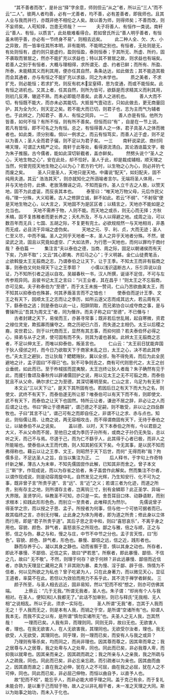 <!-- { "loadSidebar": true } -->
　　“其不善者而改”，是补出“择”字余意，师则但云“从之”者，所以云“三人”而不云“二人”。彼两人者均善，必有一尤善者，均不善，必有差善者，即我师也。且其人业与我而并行，亦既非绝不相伦之人矣。故以善为师，则得师矣；不善而改，则不妄师矣。人苟知择，岂患无师哉？ 
一一
　　夫子将善人、有恒作一类说。南轩云“善人、有恒，以质言”，此处极难看得合。若如曾氏所云“善人明乎善者，有恒虽未明乎善，亦必有一节终身不易”，则相去远矣。 
　　此二种人全、欠、大、小之异致，而一皆率任其所本明，非有能明、不能明之别也。有恒者，无处则是无，有处则恒有，虚约则只是虚约，盈则恒盈，泰则恒泰；于其所无、所虚、所约，固不袭取而冒居之，然亦不能扩充以求益也；特以其不冒居之故，则求益也有端矣。若善人之别于有恒者，大概与理相得，求所谓无、虚、约者已鲜；而所有、所盈、所泰，未能精其义而利其用，便亦任其自然，条条达达，如此做去；其不能造其极而会其通者，亦与有恒之不能扩充以求益，同之为未学也。 
　　质之美者，不求扩充，则必能恒；若求扩充，则反有杌木圼窒碍，思为变通，而或不能恒矣。此有恒之进机也。又其上者，任其自然，则所为皆可，欲繇是而求精其义而利其用，则初几反滞，辙迹不熟，而未必即能尽善矣。此善人之进机也。 
　　善人大而不切，有恒既不能大，而亦未必其能切。大抵皆气壹动志，只如此做去，更无商量回护，其为全为欠，则天定之矣。若不能大而已切，则君子也，志为主而气为辅者也。于此辨之，乃知君子、善人、有恒之同异。 
一二
　　善人亦是有恒。他所为皆善，如何不恒？有所不恒，则有所不善矣。但恒而曰“有” ，自是在一节上说。若凡有皆恒，即不可名之为有恒。总之，有恒得善人之一体，君子具圣人之体而微者也。如此类，须分别看。倘以一例求之，而云有恒笃实，而善人近于虚，则不足以为善人；圣人全而君子偏，则不足以为君子矣。 
一三
　　南轩说梁武、商纣同咈天理，可谓正大精严之论。南轩于此等处，看得源流清白。其论酒诰篇文字，极为朱子推服。古今儒者，能如此深切斩截者，盖亦鲜矣。 
　　然劈头说个“圣人之心，天地生物之心”，安在此处，却不恰好。圣人于此，却是裁成辅相，顺天理之当然，何曾兜揽天地生物之心以为心？若方钓弋时，以生物之心为心，则必并钓弋而废之矣。 
　　圣人只是圣人，天地只是天地。中庸说“配天”，如妇配夫，固不纯用夫道。其云“ 浩浩其天”，则亦就知化之所涵喻者言尔。无端将圣人体用，一并与天地合符，此佛、老放荡僭诬之词，不知而妄作。圣人立千古之人极，以赞天地，固不为此虚诞，而反丧其本也。 
　　泰誓曰：“唯天地万物父母，元后作民父母。”理一分殊，大义昭著。古人之修辞立诚，鲜不如此。若云“不纲”、“不射宿”便是天地生物之心，以大言之，天地固不为是区区者；以精言之，天地亦不能如是之允当也。 
　　天地不需养于物，人则不能。而天地之或杀，则无心而无择；方秋禾槁，固不复拣稚者而更长养之；夭札所及，不与人以得避之地。成周之治，可以数百年而无兵；七国、五胡之际，不复更有完土。必欲规规然一与天地相肖，非愚而无成，必且流于异端之虚伪矣。 
　　天地之元、亨、利、贞，大而无迹；圣人仁至义尽，中而不偏。圣人之同乎天地者一本，圣人之异乎天地者分殊。不然，彼梁武之流，固且以究竟如虚空、广大如法界，为行愿一天地也，而何以罪均于商纣哉？ 
泰伯篇
一
　　集注言“夫以泰伯之德，当商、周之际，固足以朝诸侯而有天下矣，乃弃不取”；又云“其心即夷、齐扣马之心”；于义明甚。金仁山徒费笔舌，止欲斡旋太王无翦商之志，乃谓泰伯之让天下，让于王季。不知太王而非有翦商之事，则泰伯又何处得天下让之王季耶？ 
　　小儒以浅识遥断古人，乐引异说以自证，乃不知所引者之适以自攻。吴越春秋一书，汉人所撰，诞诬不足信，不可与左传参观异同。且彼书记太王之言曰：“兴王业者，其在昌乎！”则太王之不忘翦商，亦可见矣。夫子称泰伯为“至德”，而于太王未施一赞词，仁山乃苦欲曲美太王，而不知其以抑泰伯也殊甚，何其矛盾圣言而不之恤也！ 
　　使泰伯而逆计王季、文王之有天下，因顺太王之志而让之季历，如所云遂父志而成其远大，若云周有天下，繇泰伯之逃；则是泰伯以此一让，阳辞阴取，而兄弟协合以成夺商之事，是与曹操所云“吾其为周文王”者，同为僭诈。而夫子称之曰“至德”，不已僭与！ 
　　古者封建之天下，易侯而王，亦甚寻常事；既非若后世乱贼，起自寒微，资君之禄位灵宠，欺孤寡而攘夺之。商之历祀已六百，而失道之主相仍。太王以后稷之裔，奕世君公，则于以代商而王，显然有其志事，而抑何损？若夫泰伯怀必得之心，择弟与从子之贤，使可固有而不失，则其为谖也甚矣。此辨太王无翦商之志者，不足以伸太王，而唯以抑泰伯，叛圣言也。 
　　仁山云：“太王前日犹能弃国于狄人侵邠之时，而今日乃欲取天下于商家未乱之日，太王之心，决不若此其悖也。”夫太王之避狄，岂让狄哉？鳃鳃赂狄，冀以全邠，殆不得免焉，而后为此全民避地之计，孟子固曰“不得已”也。狄不可争则去之，商有可代则思代之，太王之创业垂统，如此而已。至于柞棫拔而昆夷駾，太王岂终让狄人者哉？朱子确然有见于此，而援引鲁颂及春秋传以辟诸儒回护之说，用以见太王之无不可翦之商，而泰伯犹且不从父命，确尔求仁之为至德，其深切著明至矣。仁山之言，乌足为有无邪？ 
　　本文云“三以天下让”，是天下其所固有也。若因后日之有天下而大为之名，则使文、武终不有天下，而泰伯遂无所让邪？唯泰伯可以有天下而不有，则即使文、武不有天下，而泰伯之让天下也固然。特所云让者，谦逊不居之辞，非必让之人而后谓之让也。书曰“舜让于德弗嗣”，谓己德之不足嗣，则不敢受，非以让之四岳群牧也。子曰“其言不让”，谓己可有之而即自任之，非谓不让之求、赤与点也。知此，则俗儒让周、让商之说，两无容相攻击，而不得谓商固有天下，无待于泰伯之让，以破泰伯不从之说矣。 
　　盖以德、以时，天下本泰伯之所有，今以君臣之大义，不从父命而不居，至他日之或为季历子孙所有，或商之子孙仍无失坠，总以听之天，而己不与焉。尽道于己，而为仁不繇乎人，此其得于心者已极，而非人之所能喻也。使泰伯从太王而代商，则人知其躬任天下矣。今无其事，是以民不知而弗得称也。藉云以让之王季、文王，则昭然于天下后世，而何“ 无得而称”哉？拘儒多忌，不足达圣人之旨，自当以集注为正。 
二 
　　后人释书，于字句上作奇特纤新之解，薄古人为未审，不知先儒固尝作此解，已知其非而舍之。曾子本文三“斯”字，作现成说，而以为存省之验者，朱子盖尝作此解矣。然而集注不尔者，以谓作现成说，则是动容周旋中礼，自然发见之光辉，乃生知安行、化不可为之事，既非曾子言“所贵乎道”、言“远”、言“近”之义；若谓三者为化迹，而道之所贵，别有存主之地，则所谓存主者，岂离钩三寸，别有金鳞耶？此正圣学、异端一大界限。圣贤学问，纵教圣不可知，亦只是一实。舍吾耳目口体、动静语默，而别求根本；抑践此形形色色，而别立一至贵者，此唯释氏为然尔。 
　　先儒说曾子得圣学之宗，而以授之子思、孟子。所授者为何事，但与他一个可依可据者而已。故其临终之言，亦别无付嘱，止此身之为体为用者，即为道之所贵；修此身以立体而行用，即是“君子所贵乎道”。其后子思之言中和，则曰“喜怒哀乐”，不离乎身之用也。容貌、颜色、辞气者，喜怒哀乐之所现也。鄙之与雅，倍之与顺，正之与邪，信之与伪，暴之与和，慢之与庄，中节不中节之分也。孟子言天性，曰“形色”。容貌、颜色、辞气者，形色也。暴慢、鄙倍之远，信之近，践形者也。 
　　静而存养于心，凝以其身之静也。动而省察于意，慎以其身之动也。所存者，即此不暴慢、不鄙倍、近信之实，故曰“俨若思”。所察者，即此暴慢、鄙倍、不信之几，故曰“ 无不敬”。不然，则理于何存？欲于何辨？非此远暴慢、鄙倍而近信者，亦孰为天理显仁藏用之真？非其刚为暴、柔为慢、淫于鄙、辟于倍、饰情为不信者，何以见所欲之为私也？曾子吃紧为人，只在此身著力，而以微见天心，显征王道者，率莫不在此。若但以为效验而用力不系乎此，其不流于禅学者鲜矣。 
三
　　颜子所至，与圣人相去远近，固非易知，然以“犯而不校”想之，则亦可仿佛其端。 
　　上蔡云：“几于无我。”所谓无我者，圣人也。朱子谓：“却尚有个人与我相对。在圣人，便知[和]人我都无了。”此话不加审别，则已与释氏“无我相、无人相”之说相乱。所以于此，须求一实际在。 
　　圣人所谓“无我”者，岂其于人我而无之！于人我而无之，则是本有人我，而销之于空，是所谓“空诸所有”也。抑谓人我本无，而我不实之以有，是所谓“慎勿实诸所无”也。夫圣人之无人我，岂其然哉！ 
　　一理而已矣。人我有异，而理则同。同则无异，故曰无也。无欲害人者，理也。在我无欲害人，在人无欲害我，其理同也。无欲受尔汝者，理也。我无欲受，人无欲受，其理同也。同乎理，则一理而已矣，而安有人与我之或异？ 
　　乃理则有等杀矣，均而同之，而尚非理也。因其尊而尊之，因其卑而卑之；我之居尊与人之居尊，我之处卑与人之处卑，同也。同此而已矣，非必我尊人卑，而抑我以就卑也。因其亲而亲之，因其疏而疏之；我之所亲与人之亲我，我之所疏与人之疏我，同也。同此而已矣，非必忘亲忘疏，而引疏者以为亲也。因其曲而曲之，因其直而直之；直在我之必伸，犹在人之不可屈，曲在我之必屈，犹在人之不可伸，同也。同此而已矣，非必屈己伸物，而恒以曲自予，以直予人也。 
　　故“犯而不校”，能忘乎人，而非必能大顺乎理之同。盖于克己有余，而于复礼未能合符，是以重于己而轻于物，故人之以非礼相干者，未一准之天理之大同。斯以为始事之始功，而未入于化也。 
